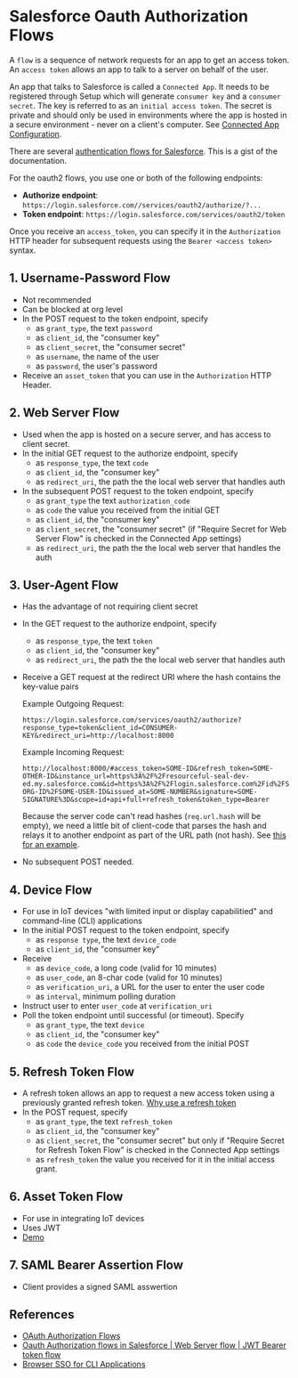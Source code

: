 # Salesforce Oauth Authorization Flows

A `flow` is a sequence of network requests for an app to get an access token. An `access token` allows an app to talk to a server on behalf of the user.

An app that talks to Salesforce is called a `Connected App`. It needs to be registered through Setup which will generate `consumer key` and a `consumer secret`. The key is referred to as an `initial access token`. The secret is private and should only be used in environments where the app is hosted in a secure environment - never on a client's computer. See [Connected App Configuration](2022/salesforce-connected-app-config.md).

There are several [authentication flows for Salesforce](https://help.salesforce.com/s/articleView?id=sf.remoteaccess_oauth_flows.htm&type=5). This is a gist of the documentation.

For the oauth2 flows, you use one or both of the following endpoints:

-   **Authorize endpoint**: `https://login.salesforce.com//services/oauth2/authorize/?...`
-   **Token endpoint**: `https://login.salesforce.com/services/oauth2/token`

Once you receive an `access_token`, you can specify it in the `Authorization` HTTP header for subsequent requests using the `Bearer <access token>` syntax.

## 1. Username-Password Flow

-   Not recommended
-   Can be blocked at org level
-   In the POST request to the token endpoint, specify
    -   as `grant_type`, the text `password`
    -   as `client_id`, the "consumer key"
    -   as `client_secret`, the "consumer secret"
    -   as `username`, the name of the user
    -   as `password`, the user's password
-   Receive an `asset_token` that you can use in the `Authorization` HTTP Header.

## 2. Web Server Flow

-   Used when the app is hosted on a secure server, and has access to client secret.
-   In the initial GET request to the authorize endpoint, specify
    -   as `response_type`, the text `code`
    -   as `client_id`, the "consumer key"
    -   as `redirect_uri`, the path the the local web server that handles auth
-   In the subsequent POST request to the token endpoint, specify
    -   as `grant_type` the text `authorization_code`
    -   as `code` the value you received from the initial GET
    -   as `client_id`, the "consumer key"
    -   as `client_secret`, the "consumer secret" (if "Require Secret for Web Server Flow" is checked in the Connected App settings)
    -   as `redirect_uri`, the path the the local web server that handles the auth

## 3. User-Agent Flow

-   Has the advantage of not requiring client secret
-   In the GET request to the authorize endpoint, specify
    -   as `response_type`, the text `token`
    -   as `client_id`, the "consumer key"
    -   as `redirect_uri`, the path the the local web server that handles auth
-   Receive a GET request at the redirect URI where the hash contains the key-value pairs

    Example Outgoing Request:

    ```
    https://login.salesforce.com/services/oauth2/authorize?response_type=token&client_id=CONSUMER-KEY&redirect_uri=http://localhost:8000
    ```

    Example Incoming Request:

    ```
    http://localhost:8000/#access_token=SOME-ID&refresh_token=SOME-OTHER-ID&instance_url=https%3A%2F%2Fresourceful-seal-dev-ed.my.salesforce.com&id=https%3A%2F%2Flogin.salesforce.com%2Fid%2FSOME-ORG-ID%2FSOME-USER-ID&issued_at=SOME-NUMBER&signature=SOME-SIGNATURE%3D&scope=id+api+full+refresh_token&token_type=Bearer
    ```

    Because the server code can't read hashes (`req.url.hash` will be empty), we need a little bit of client-code that parses the hash and relays it to another endpoint as part of the URL path (not hash). See [this for an example](https://github.com/Levent0z/node-cli-oauth2/blob/main/login-result.html).

-   No subsequent POST needed.

## 4. Device Flow

-   For use in IoT devices "with limited input or display capabilitied" and command-line (CLI) applications
-   In the initial POST request to the token endpoint, specify
    -   as `response type`, the text `device_code`
    -   as `client_id`, the "consumer key"
-   Receive
    -   as `device_code`, a long code (valid for 10 minutes)
    -   as `user_code`, an 8-char code (valid for 10 minutes)
    -   as `verification_uri`, a URL for the user to enter the user code
    -   as `interval`, minimum polling duration
-   Instruct user to enter `user_code` at `verification_uri`
-   Poll the token endpoint until successful (or timeout). Specify
    -   as `grant_type`, the text `device`
    -   as `client_id`, the "consumer key"
    -   as `code` the `device_code` you received from the initial POST

## 5. Refresh Token Flow

-   A refresh token allows an app to request a new access token using a previously granted refresh token. [Why use a refresh token](https://stackoverflow.com/questions/38986005/what-is-the-purpose-of-a-refresh-token)
-   In the POST request, specify
    -   as `grant_type`, the text `refresh_token`
    -   as `client_id`, the "consumer key"
    -   as `client_secret`, the "consumer secret" but only if "Require Secret for Refresh Token Flow" is checked in the Connected App settings
    -   as `refresh_token` the value you received for it in the initial access grant.

## 6. Asset Token Flow

-   For use in integrating IoT devices
-   Uses JWT
-   [Demo](https://help.salesforce.com/s/articleView?id=sf.remoteaccess_asset_token_explorer_demo_app.htm&type=5)

## 7. SAML Bearer Assertion Flow

-   Client provides a signed SAML asswertion

## References

-   [OAuth Authorization Flows](https://help.salesforce.com/s/articleView?id=sf.remoteaccess_oauth_flows.htm&type=5)
-   [Oauth Authorization flows in Salesforce | Web Server flow | JWT Bearer token flow](https://www.youtube.com/watch?v=cViU2-xVscA)
-   [Browser SSO for CLI Applications](https://hasinthaindrajee.medium.com/browser-sso-for-cli-applications-b0be743fa656)
